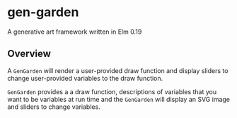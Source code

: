 # gen-garden

A generative art framework written in Elm 0.19

## Overview

A `GenGarden` will render a user-provided draw function and display sliders to change user-provided variables to the draw function.  

`GenGarden` provides a a draw function, descriptions of variables that you want to be variables at run time and the `GenGarden` will display an SVG image and sliders to change variables. 


